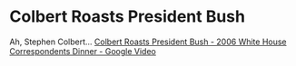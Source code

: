 Colbert Roasts President Bush
=========================================

Ah, Stephen Colbert... [Colbert Roasts President Bush - 2006 White House Correspondents Dinner - Google Video](http://video.google.com/videoplay?docid=-869183917758574879)
